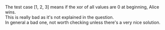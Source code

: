 The test case [1, 2, 3] means if the xor of all values are 0 at beginning, Alice wins.\
This is really bad as it's not explained in the question.\
In general a bad one, not worth checking unless there's a very nice solution.
